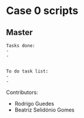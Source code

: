 # Case 0 scripts
 

## Master

	Tasks done:
	-
	-


	To do task list:
	-
	-


Contributors:

- Rodrigo Guedes
- Beatriz Selidónio Gomes
